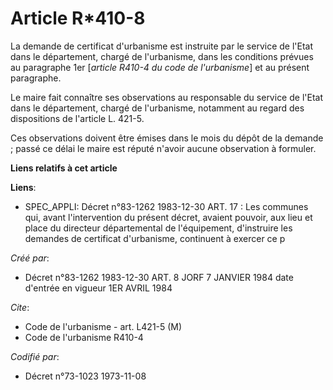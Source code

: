 # Article R*410-8

La demande de certificat d'urbanisme est instruite par le service de l'Etat dans le département, chargé de l'urbanisme, dans
les conditions prévues au paragraphe 1er [*article R410-4 du code de l'urbanisme*] et au présent paragraphe. 

Le maire fait connaître ses observations au responsable du service de l'Etat dans le département, chargé de l'urbanisme,
notamment au regard des dispositions de l'article L. 421-5. 

Ces observations doivent être émises dans le mois du dépôt de la demande ; passé ce délai le maire est réputé n'avoir aucune
observation à formuler.

**Liens relatifs à cet article**

**Liens**:

  - SPEC_APPLI: Décret n°83-1262 1983-12-30 ART. 17 : Les communes qui, avant l'intervention du présent décret, avaient pouvoir, aux lieu et place du directeur départemental de l'équipement, d'instruire les demandes de certificat d'urbanisme, continuent à exercer ce p

_Créé par_:

  - Décret n°83-1262 1983-12-30 ART. 8 JORF 7 JANVIER 1984 date d'entrée en vigueur 1ER AVRIL 1984

_Cite_:

  - Code de l'urbanisme - art. L421-5 (M)
  - Code de l'urbanisme R410-4

_Codifié par_:

  - Décret n°73-1023 1973-11-08
